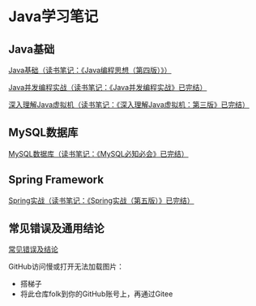 # Java学习笔记



## Java基础



[Java基础（读书笔记：《Java编程思想（第四版）》）](Java基础/Java笔记.md)

[Java并发编程实战（读书笔记：《Java并发编程实战》已完结）](Java基础/Java并发编程实战.md)

[深入理解Java虚拟机（读书笔记：《深入理解Java虚拟机：第三版》已完结）](Java基础/深入理解Java虚拟机.md)

## MySQL数据库

[MySQL数据库（读书笔记：《MySQL必知必会》已完结）](MySQL数据库/MySQL笔记.md)



## Spring Framework

[Spring实战（读书笔记：《Spring实战（第五版）》已完结）](Spring框架/Spring实战.md)



## 常见错误及通用结论

[常见错误及结论](./常见错误&基础结论.md)



GitHub访问慢或打开无法加载图片：

- 搭梯子
- 将此仓库folk到你的GitHub账号上，再通过Gitee

